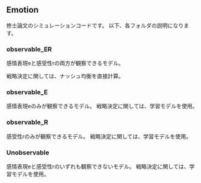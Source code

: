 ## Emotion
修士論文のシミュレーションコードです。
以下、各フォルダの説明になります。

### observable_ER
感情表現eと感受性rの両方が観察できるモデル。</p>
戦略決定に関しては、ナッシュ均衡を直接計算。

### observable_E
感情表現eのみが観察できるモデル。
戦略決定に関しては、学習モデルを使用。

### observable_R
感受性rのみが観察できるモデル。
戦略決定に関しては、学習モデルを使用。

### Unobservable
感情表現eと感受性rのいずれも観察できないモデル。
戦略決定に関しては、学習モデルを使用。
